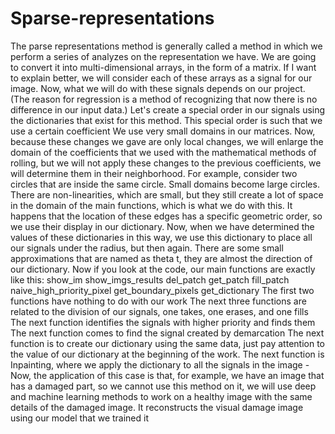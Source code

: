 # Sparse-representations
The parse representations method is generally called a method in which we perform a series of analyzes on the representation we have. We are going to convert it into multi-dimensional arrays, in the form of a matrix. If I want to explain better, we will consider each of these arrays as a signal for our image. Now, what we will do with these signals depends on our project. (The reason for regression is a method of recognizing that now there is no difference in our input data.) Let's create a special order in our signals using the dictionaries that exist for this method. This special order is such that we use a certain coefficient We use very small domains in our matrices. Now, because these changes we gave are only local changes, we will enlarge the domain of the coefficients that we used with the mathematical methods of rolling, but we will not apply these changes to the previous coefficients, we will determine them in their neighborhood. For example, consider two circles that are inside the same circle. Small domains become large circles. There are non-linearities, which are small, but they still create a lot of space in the domain of the main functions, which is what we do with this. It happens that the location of these edges has a specific geometric order, so we use their display in our dictionary. Now, when we have determined the values ​​of these dictionaries in this way, we use this dictionary to place all our signals under the radius, but then again. There are some small approximations that are named as theta t, they are almost the direction of our dictionary. Now if you look at the code, our main functions are exactly like this:  show_im show_imgs_results del_patch get_patch fill_patch naive_high_priority_pixel get_boundary_pixels get_dictionary The first two functions have nothing to do with our work  The next three functions are related to the division of our signals, one takes, one erases, and one fills The next function identifies the signals with higher priority and finds them The next function comes to find the signal created by demarcation The next function is to create our dictionary using the same data, just pay attention to the value of our dictionary at the beginning of the work. The next function is Inpainting, where we apply the dictionary to all the signals in the image - Now, the application of this case is that, for example, we have an image that has a damaged part, so we cannot use this method on it, we will use deep and machine learning methods to work on a healthy image with the same details of the damaged image. It reconstructs the visual damage image using our model that we trained it
